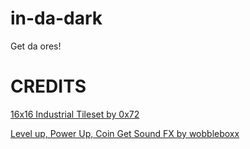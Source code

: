 # in-da-dark
Get da ores!

# CREDITS
[16x16 Industrial Tileset by 0x72](https://0x72.itch.io/16x16-industrial-tileset)

[Level up, Power Up, Coin Get Sound FX by wobbleboxx](https://opengameart.org/content/level-up-power-up-coin-get-13-sounds)